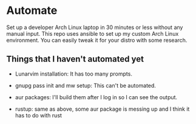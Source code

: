 # Automate 

Set up a developer Arch Linux laptop in 30 minutes or less without any manual input. This repo uses ansible to set up my custom Arch Linux environment. You can easily tweak it for your distro with some research. 


## Things that I haven't automated yet

- Lunarvim installation: It has too many prompts.

- gnupg pass init and mw setup: This can't be automated. 

- aur packages: I'll build them after I log in so I can see the output.

- rustup: same as above, some aur package is messing up and I think it has to do with rust

